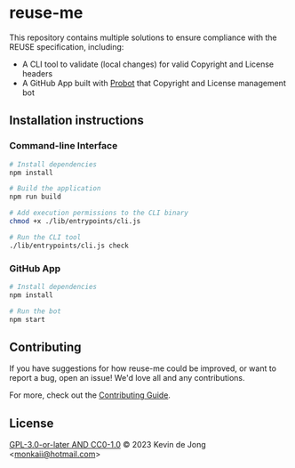 <!-- 
SPDX-FileCopyrightText: 2023 Kevin de Jong <monkaii@hotmail.com>

SPDX-License-Identifier: GPL-3.0-or-later
-->

# reuse-me

This repository contains multiple solutions to ensure compliance with the REUSE specification, including:

* A CLI tool to validate (local changes) for valid Copyright and License headers
* A GitHub App built with [Probot](https://github.com/probot/probot) that Copyright and License management bot


## Installation instructions

### Command-line Interface
```sh
# Install dependencies
npm install

# Build the application
npm run build

# Add execution permissions to the CLI binary
chmod +x ./lib/entrypoints/cli.js

# Run the CLI tool
./lib/entrypoints/cli.js check
```

### GitHub App

```sh
# Install dependencies
npm install

# Run the bot
npm start
```

## Contributing

If you have suggestions for how reuse-me could be improved, or want to report a bug, open an issue! We'd love all and any contributions.

For more, check out the [Contributing Guide](CONTRIBUTING.md).

## License

[GPL-3.0-or-later AND CC0-1.0](LICENSE) © 2023 Kevin de Jong \<monkaii@hotmail.com\>
